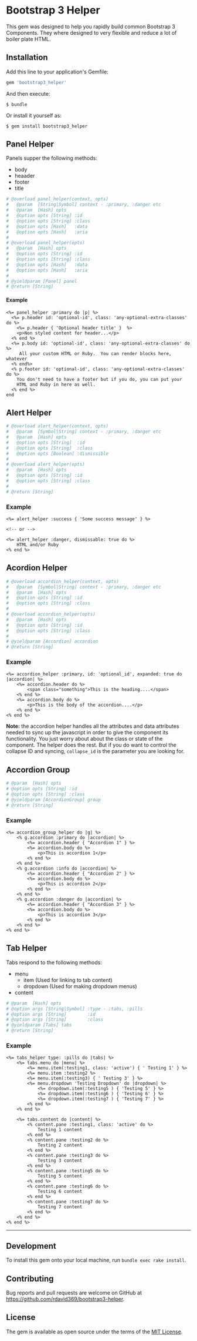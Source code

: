 # Bootstrap 3 Helper

This gem was designed to help you rapidly build common Bootstrap 3 Components. They where designed to very flexible and reduce a lot of boiler plate HTML.

## Installation

Add this line to your application's Gemfile:

```ruby
gem 'bootstrap3_helper'
```

And then execute:

    $ bundle

Or install it yourself as:

    $ gem install bootstrap3_helper

## Panel Helper

Panels supper the following methods:

- body
- heaader
- footer
- title

```ruby
# @overload panel_helper(context, opts)
#   @param  [String|Symbol] context - :primary, :danger etc
#   @param  [Hash] opts
#   @option opts [String] :id
#   @option opts [String] :class
#   @option opts [Hash]   :data
#   @option opts [Hash]   :aria
#
# @overload panel_helper(opts)
#   @param  [Hash] opts
#   @option opts [String] :id
#   @option opts [String] :class
#   @option opts [Hash]   :data
#   @option opts [Hash]   :aria
#
# @yieldparam [Panel] panel
# @return [String]
```

#### Example

```erb
<%= panel_helper :primary do |p| %>
  <%= p.header id: 'optional-id', class: 'any-optional-extra-classes' do %>
    <%= p.header { 'Optional header title' }  %>
    <p>Non styled content for header...</p>
  <% end %>
  <%= p.body id: 'optional-id', class: 'any-optional-extra-classes' do %>
     All your custom HTML or Ruby.  You can render blocks here, whatever
  <% end%>
  <% p.footer id: 'optional-id', class: 'any-optional-extra-classes' do %>
    You don't need to have a footer but if you do, you can put your
    HTML and Ruby in here as well.
  <% end %>
end
```

## Alert Helper

```ruby
# @overload alert_helper(context, opts)
#   @param  [Symbol|String] context - :primary, :danger etc
#   @param  [Hash] opts
#   @option opts [String]  :id
#   @option opts [String]  :class
#   @option opts [Boolean] :dismissible
#
# @overload alert_helper(opts)
#   @param  [Hash] opts
#   @option opts [String] :id
#   @option opts [String] :class
#
# @return [String]
```

### Example

```erb
<%= alert_helper :success { 'Some success message' } %>

<!-- or -->

<%= alert_helper :danger, dismissable: true do %>
    HTML and/or Ruby
<% end %>
```

## Acordion Helper

```ruby
# @overload accordion_helper(context, opts)
#   @param  [Symbol|String] context - :primary, :danger etc
#   @param  [Hash] opts
#   @option opts [String] :id
#   @option opts [String] :class
#
# @overload accordion_helper(opts)
#   @param  [Hash] opts
#   @option opts [String] :id
#   @option opts [String] :class
#
# @yieldparam [Accordion] accordion
# @return [String]
```

### Example

```erb
<%= accordion_helper :primary, id: 'optional_id', expanded: true do |accordion| %>
    <%= accordion.header do %>
        <span class="something">This is the heading....</span>
    <% end %>
    <%= accordion.body do %>
        <p>This is the body of the accordion....</p>
    <% end %>
<% end %>
```

**Note:** the accordion helper handles all the attributes and data attributes needed to sync up the javascript in order to give the component its functionality. You just worry about about the class or state of the component. The helper does the rest. But if you do want to control the collapse ID and syncing, `collapse_id` is the parameter you are looking for.

## Accordion Group

```ruby
# @param  [Hash] opts
# @option opts [String] :id
# @option opts [String] :class
# @yieldparam [AccordionGroup] group
# @return [String]
```

### Example

```erb
<%= accordion_group_helper do |g| %>
    <% g.accordion :primary do |accordion| %>
        <%= accordion.header { "Accordion 1" } %>
        <%= accordion.body do %>
            <p>This is accordion 1</p>
        <% end %>
    <% end %>
    <% g.accordion :info do |accordion| %>
        <%= accordion.header { "Accordion 2" } %>
        <%= accordion.body do %>
            <p>This is accordion 2</p>
        <% end %>
    <% end %>
    <% g.accordion :danger do |accordion| %>
        <%= accordion.header { "Accordion 3" } %>
        <%= accordion.body do %>
            <p>This is accordion 3</p>
        <% end %>
    <% end %>
<% end %>
```

## Tab Helper

Tabs respond to the following methods:

- menu
  - item (Used for linking to tab content)
  - dropdown (Used for making dropdown menus)
- content

```ruby
# @param  [Hash] opts
# @option args [String|Symbol] :type - :tabs, :pills
# @option args [String]        :id
# @option args [String]        :class
# @yieldparam [Tabs] tabs
# @return [String]
```

### Example

```erb
<%= tabs_helper type: :pills do |tabs| %>
    <%= tabs.menu do |menu| %>
        <%= menu.item(:testing1, class: 'active') { ' Testing 1' } %>
        <%= menu.item :testing2 %>
        <%= menu.item(:testing3) { ' Testing 3' } %>
        <%= menu.dropdown 'Testing Dropdown' do |dropdown| %>
            <%= dropdown.item(:testing5 ) { 'Testing 5' } %>
            <%= dropdown.item(:testing6 ) { 'Testing 6' } %>
            <%= dropdown.item(:testing7 ) { 'Testing 7' } %>
        <% end %>
    <% end %>

    <%= tabs.content do |content| %>
        <% content.pane :testing1, class: 'active' do %>
            Testing 1 content
        <% end %>
        <% content.pane :testing2 do %>
            Testing 2 content
        <% end %>
        <% content.pane :testing3 do %>
            Testing 3 content
        <% end %>
        <% content.pane :testing5 do %>
            Testing 5 content
        <% end %>
        <% content.pane :testing6 do %>
            Testing 6 content
        <% end %>
        <% content.pane :testing7 do %>
            Testing 7 content
        <% end %>
    <% end %>
<% end %>
```

---

## Development

To install this gem onto your local machine, run `bundle exec rake install`.

## Contributing

Bug reports and pull requests are welcome on GitHub at https://github.com/rdavid369/bootstrap3-helper.

## License

The gem is available as open source under the terms of the [MIT License](https://opensource.org/licenses/MIT).
